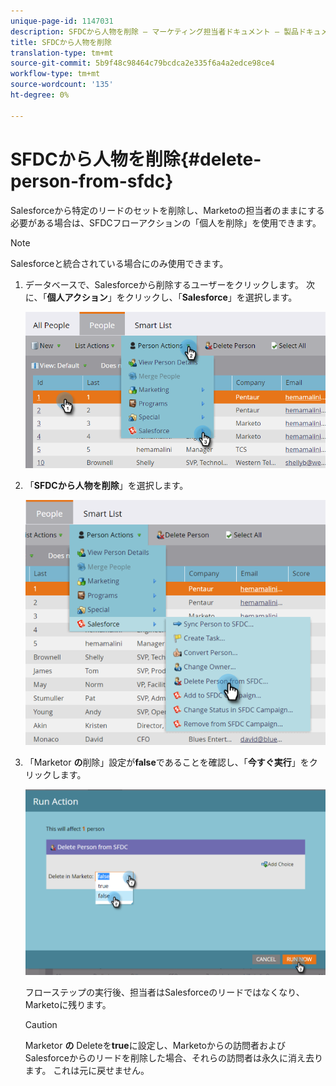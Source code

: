```yaml
---
unique-page-id: 1147031
description: SFDCから人物を削除 — マーケティング担当者ドキュメント — 製品ドキュメント
title: SFDCから人物を削除
translation-type: tm+mt
source-git-commit: 5b9f48c98464c79bcdca2e335f6a4a2edce98ce4
workflow-type: tm+mt
source-wordcount: '135'
ht-degree: 0%

---
```



# SFDCから人物を削除{#delete-person-from-sfdc}

Salesforceから特定のリードのセットを削除し、Marketoの担当者のままにする必要がある場合は、SFDCフローアクションの「個人を削除」を使用できます。

>[!NOTE]
>
>Salesforceと統合されている場合にのみ使用できます。

1. データベースで、Salesforceから削除するユーザーをクリックします。 次に、「**個人アクション**」をクリックし、「**Salesforce**」を選択します。

   ![](assets/person-actions-salesforce.png)

1. 「**SFDCから人物を削除**」を選択します。

   ![](assets/delete-person-from-sfdc.png)

1. 「Marketor **の**&#x200B;削除」設定が&#x200B;**false**&#x200B;であることを確認し、「**今すぐ実行**」をクリックします。

   ![](assets/run-action-delete-lead-from-sfdc.png)

   フローステップの実行後、担当者はSalesforceのリードではなくなり、Marketoに残ります。

   >[!CAUTION]
   >
   >Marketor **の** Deleteを&#x200B;**true**&#x200B;に設定し、Marketoからの訪問者およびSalesforceからのリードを削除した場合、それらの訪問者は永久に消え去ります。 これは元に戻せません。
